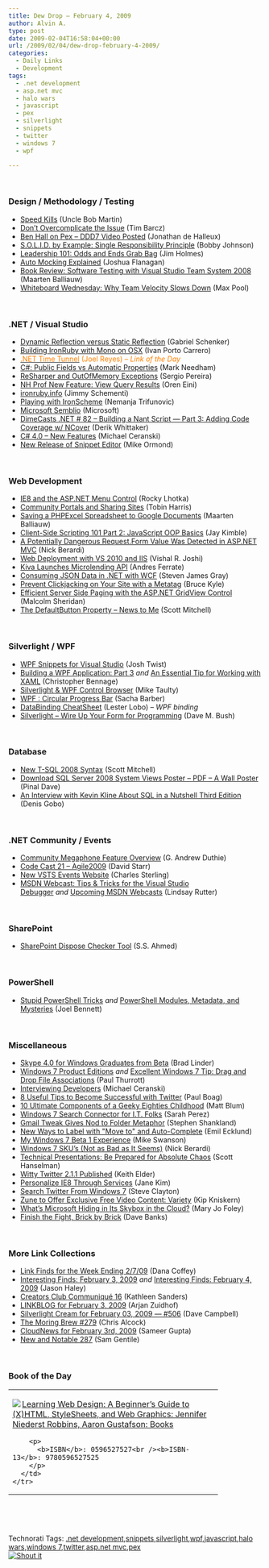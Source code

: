 ```yaml
---
title: Dew Drop – February 4, 2009
author: Alvin A.
type: post
date: 2009-02-04T16:58:04+00:00
url: /2009/02/04/dew-drop-february-4-2009/
categories:
  - Daily Links
  - Development
tags:
  - .net development
  - asp.net mvc
  - halo wars
  - javascript
  - pex
  - silverlight
  - snippets
  - twitter
  - windows 7
  - wpf

---
```

&#160;

### Design / Methodology / Testing

  * <a href="http://blog.objectmentor.com/articles/2009/02/03/speed-kills" target="_blank">Speed Kills</a> (Uncle Bob Martin)
  * <a href="http://devlicio.us/blogs/tim_barcz/archive/2009/02/03/don-t-overcomplicate-the-issue.aspx" target="_blank">Don&#8217;t Overcomplicate the Issue</a> (Tim Barcz)
  * <a href="http://blog.dotnetwiki.org/2009/02/03/BenHallOnPexDDD7VideoPosted.aspx" target="_blank">Ben Hall on Pex &#8211; DDD7 Video Posted</a> (Jonathan de Halleux)
  * <a href="http://www.iamnotmyself.com/2009/02/03/SOLIDByExampleSingleResponsibilityPrincipal.aspx" target="_blank">S.O.L.I.D. by Example: Single Responsibility Principle</a> (Bobby Johnson)
  * <a href="http://frazzleddad.blogspot.com/2009/02/leadership-101-odds-and-ends-grab-bag.html" target="_blank">Leadership 101: Odds and Ends Grab Bag</a> (Jim Holmes)
  * <a href="http://www.lostechies.com/blogs/joshuaflanagan/archive/2009/02/03/auto-mocking-explained.aspx" target="_blank">Auto Mocking Explained</a> (Joshua Flanagan)
  * <a href="http://blog.maartenballiauw.be/post/2009/02/04/Book-review-Software-Testing-with-Visual-Studio-Team-System-2008.aspx" target="_blank">Book Review: Software Testing with Visual Studio Team System 2008</a> (Maarten Balliauw)
  * <a href="http://www.codesqueeze.com/whiteboard-wednesday-why-team-velocity-slows-down/" target="_blank">Whiteboard Wednesday: Why Team Velocity Slows Down</a> (Max Pool)

&#160;

### .NET / Visual Studio

  * <a href="http://www.lostechies.com/blogs/gabrielschenker/archive/2009/02/03/dynamic-reflection-versus-static-reflection.aspx" target="_blank">Dynamic Reflection versus Static Reflection</a> (Gabriel Schenker)
  * <a href="http://dotnet.dzone.com/news/building-ironruby-with-mono-os" target="_blank">Building IronRuby with Mono on OSX</a> (Ivan Porto Carrero)
  * <a href="http://blogs.msdn.com/publicsector/archive/2009/02/03/net-time-tunnel.aspx" target="_blank"><font color="#ff8000">.NET Time Tunnel</font></a> <font color="#ff8000">(Joel Reyes) <em>– Link of the Day</em></font>
  * <a href="http://www.markhneedham.com/blog/2009/02/04/c-public-fields-vs-automatic-properties/" target="_blank">C#: Public Fields vs Automatic Properties</a> (Mark Needham)
  * <a href="http://devlicio.us/blogs/sergio_pereira/archive/2009/02/03/resharper-an-outofmemory-exceptions.aspx" target="_blank">ReSharper and OutOfMemory Exceptions</a> (Sergio Pereira)
  * <a href="http://ayende.com/Blog/archive/2009/02/04/nh-prof-new-feature-view-query-results.aspx" target="_blank">NH Prof New Feature: View Query Results</a> (Oren Eini)
  * <a href="http://blog.jimmy.schementi.com/2009/02/ironrubyinfo.html" target="_blank">ironruby.info</a> (Jimmy Schementi)
  * <a href="http://www.codeproject.com/KB/net-languages/PlayingWithIronScheme.aspx" target="_blank">Playing with IronScheme</a> (Nemanja Trifunovic)
  * <a href="http://www.microsoft.com/learningspace/Semblio/" target="_blank">Microsoft Semblio</a> (Microsoft)
  * <a href="http://www.dimecasts.net/Casts/CastDetails/82" target="_blank">DimeCasts .NET # 82 &#8211; Building a Nant Script &#8212; Part 3: Adding Code Coverage w/ NCover</a> (Derik Whittaker)
  * <a href="http://www.codecapers.com/2009/02/c-40-new-features.html" target="_blank">C# 4.0 &#8211; New Features</a> (Michael Ceranski)
  * <a href="http://blogs.msdn.com/mikeormond/archive/2009/02/04/new-release-of-snippet-editor.aspx" target="_blank">New Release of Snippet Editor</a> (Mike Ormond)

&#160;

### Web Development

  * <a href="http://www.lhotka.net/weblog/IE8AndTheASPNETMenuControl.aspx" target="_blank">IE8 and the ASP.NET Menu Control</a> (Rocky Lhotka)
  * <a href="http://www.tobinharris.com/2009/2/2/community-portals-and-sharing-sites" target="_blank">Community Portals and Sharing Sites</a> (Tobin Harris)
  * <a href="http://blog.maartenballiauw.be/post/2009/02/03/Saving-a-PHPExcel-spreadsheet-to-Google-Documents.aspx" target="_blank">Saving a PHPExcel Spreadsheet to Google Documents</a> (Maarten Balliauw)
  * <a href="http://theruntime.com/blogs/jaykimble/archive/2009/02/03/client-side-scripting-101-part-2-javascript-oop-basics.aspx" target="_blank">Client-Side Scripting 101 Part 2: JavaScript OOP Basics</a> (Jay Kimble)
  * <a href="http://www.coderjournal.com/2009/02/potentially-dangerous-requestform-detected-aspnet-mvc/" target="_blank">A Potentially Dangerous Request.Form Value Was Detected in ASP.NET MVC</a> (Nick Berardi)
  * <a href="http://blogs.msdn.com/webdevtools/archive/2009/02/04/web-deployment-with-vs-2010-and-iis.aspx" target="_blank">Web Deployment with VS 2010 and IIS</a> (Vishal R. Joshi)
  * <a href="http://blog.programmableweb.com/2009/02/04/kiva-launches-microlending-api/" target="_blank">Kiva Launches Microlending API</a> (Andres Ferrate)
  * <a href="http://www.codeproject.com/KB/WCF/consuming-json-wcf.aspx" target="_blank">Consuming JSON Data in .NET with WCF</a> (Steven James Gray)
  * <a href="http://blogs.msdn.com/usisvde/archive/2009/02/04/prevent-clickjacking-on-your-site-with-a-metatag.aspx" target="_blank">Prevent Clickjacking on Your Site with a Metatag</a> (Bruce Kyle)
  * <a href="http://www.dotnetcurry.com/ShowArticle.aspx?ID=267&AspxAutoDetectCookieSupport=1" target="_blank">Efficient Server Side Paging with the ASP.NET GridView Control</a> (Malcolm Sheridan)
  * <a href="http://scottonwriting.net/sowblog/posts/13698.aspx" target="_blank">The DefaultButton Property &#8211; News to Me</a> (Scott Mitchell)

&#160;

### Silverlight / WPF

  * <a href="http://www.thejoyofcode.com/WPF_Snippets_for_Visual_Studio.aspx" target="_blank">WPF Snippets for Visual Studio</a> (Josh Twist)
  * <a href="http://dotnet.dzone.com/news/building-wpf-application-part" target="_blank">Building a WPF Application: Part 3</a>&#160;_and_&#160;<a href="http://devlicio.us/blogs/christopher_bennage/archive/2009/02/04/an-essential-tip-for-working-with-xaml.aspx" target="_blank">An Essential Tip for Working with XAML</a> (Christopher Bennage)
  * <a href="http://mtaulty.com/CommunityServer/blogs/mike_taultys_blog/archive/2009/02/03/silverlight-wpf-control-browser.aspx" target="_blank">Silverlight & WPF Control Browser</a> (Mike Taulty)
  * <a href="http://sachabarber.net/?p=429" target="_blank">WPF : Circular Progress Bar</a> (Sacha Barber)
  * <a href="http://blogs.msdn.com/llobo/archive/2009/02/03/databinding-cheatsheet.aspx" target="_blank">DataBinding CheatSheet</a> (Lester Lobo) _– WPF binding_
  * <a href="http://blog.dmbcllc.com/2009/02/04/silverlight-wire-up-your-form-for-programming/" target="_blank">Silverlight &#8211; Wire Up Your Form for Programming</a> (Dave M. Bush)

&#160;

### Database

  * <a href="http://scottonwriting.net/sowblog/posts/13696.aspx" target="_blank">New T-SQL 2008 Syntax</a> (Scott Mitchell)
  * <a href="http://blog.sqlauthority.com/2009/02/03/sqlauthority-news-download-sql-server-2008-system-views-poster-pdf-a-wall-poster/" target="_blank">Download SQL Server 2008 System Views Poster &#8211; PDF &#8211; A Wall Poster</a> (Pinal Dave)
  * <a href="http://blogs.lessthandot.com/index.php/DataMgmt/DBProgramming/an-interview-with-kevin-kline-about-sql-" target="_blank">An Interview with Kevin Kline About SQL in a Nutshell Third Edition</a> (Denis Gobo)

&#160;

### .NET Community / Events

  * <a href="http://blogs.msdn.com/gduthie/archive/2009/02/03/community-megaphone-feature-overview.aspx" target="_blank">Community Megaphone Feature Overview</a> (G. Andrew Duthie)
  * <a href="http://www.pluralsight.com/community/blogs/starr/archive/2009/02/03/code-cast-21-agile2009.aspx" target="_blank">Code Cast 21 – Agile2009</a> (David Starr)
  * <a href="http://blogs.msdn.com/charles_sterling/archive/2009/02/03/new-vsts-events-website.aspx" target="_blank">New VSTS Events Website</a> (Charles Sterling)
  * <a href="http://blogs.msdn.com/lindsay/archive/2009/02/03/msdn-webcast-tips-tricks-for-the-visual-studio-debugger.aspx" target="_blank">MSDN Webcast: Tips & Tricks for the Visual Studio Debugger</a>&#160;_and_&#160;<a href="http://blogs.msdn.com/lindsay/archive/2009/02/03/upcoming-msdn-webcasts.aspx" target="_blank">Upcoming MSDN Webcasts</a> (Lindsay Rutter)

&#160;

### SharePoint

  * <a href="http://www.sharepointblogs.com/ssa/archive/2009/02/03/sharepoint-dispose-checker-tool.aspx" target="_blank">SharePoint Dispose Checker Tool</a> (S.S. Ahmed)

&#160;

### PowerShell

  * <a href="http://huddledmasses.org/stupid-powershell-tricks/" target="_blank">Stupid PowerShell Tricks</a>&#160;_and_&#160;<a href="http://huddledmasses.org/powershell-modules-metadata-and-mysteries/" target="_blank">PowerShell Modules, Metadata, and Mysteries</a> (Joel Bennett)

&#160;

### Miscellaneous

  * <a href="http://www.downloadsquad.com/2009/02/03/skype-4-0-for-windows-graduates-from-beta/" target="_blank">Skype 4.0 for Windows Graduates from Beta</a> (Brad Linder)
  * <a href="http://www.winsupersite.com/win7/win7_skus.asp" target="_blank">Windows 7 Product Editions</a>&#160;_and_&#160;<a href="http://community.winsupersite.com/blogs/paul/archive/2009/02/03/excellent-windows-7-tip-drag-and-drop-file-associations.aspx" target="_blank">Excellent Windows 7 Tip: Drag and Drop File Associations</a> (Paul Thurrott)
  * <a href="http://www.codecapers.com/2009/02/interviewing-net-developers.html" target="_blank">Interviewing Developers</a> (Michael Ceranski)
  * <a href="http://www.smashingmagazine.com/2009/02/03/8-useful-tips-to-become-successul-with-twitter/" target="_blank">8 Useful Tips to Become Successful with Twitter</a> (Paul Boag)
  * <a href="http://blog.wired.com/geekdad/2009/02/10-geeky-toys-f.html" target="_blank">10 Ultimate Components of a Geeky Eighties Childhood</a> (Matt Blum)
  * <a href="http://on10.net/blogs/sarahintampa/Windows-7-Search-Connector-for-IT-Folks/" target="_blank">Windows 7 Search Connector for I.T. Folks</a> (Sarah Perez)
  * <a href="http://news.cnet.com/8301-17939_109-10155688-2.html?part=rss&tag=feed&subj=Webware" target="_blank">Gmail Tweak Gives Nod to Folder Metaphor</a> (Stephen Shankland)
  * <a href="http://gmailblog.blogspot.com/2009/02/new-ways-to-label-with-move-to-and-auto.html" target="_blank">New Ways to Label with "Move to" and Auto-Complete</a> (Emil Ecklund)
  * <a href="http://blogs.msdn.com/mswanson/archive/2009/02/03/my-windows-7-beta-1-experience.aspx" target="_blank">My Windows 7 Beta 1 Experience</a> (Mike Swanson)
  * <a href="http://www.coderjournal.com/2009/02/windows-7-skus/" target="_blank">Windows 7 SKU&#8217;s (Not as Bad as It Seems)</a> (Nick Berardi)
  * <a href="http://www.hanselman.com/blog/TechnicalPresentationsBePreparedForAbsoluteChaos.aspx" target="_blank">Technical Presentations: Be Prepared for Absolute Chaos</a> (Scott Hanselman)
  * <a href="http://keithelder.net/blog/archive/2009/02/04/witty-twitter-2.1.1-published.aspx" target="_blank">Witty Twitter 2.1.1 Published</a> (Keith Elder)
  * <a href="http://blogs.msdn.com/ie/archive/2009/02/03/personalize-ie8-through-services.aspx" target="_blank">Personalize IE8 Through Services</a> (Jane Kim)
  * <a href="http://blogs.msdn.com/stevecla01/archive/2009/02/03/search-twitter-from-windows-7.aspx" target="_blank">Search Twitter From Windows 7</a> (Steve Clayton)
  * <a href="http://www.liveside.net/main/archive/2009/02/03/zune-to-offer-exclusive-free-video-content-variety.aspx" target="_blank">Zune to Offer Exclusive Free Video Content: Variety</a> (Kip Kniskern)
  * <a href="http://blogs.zdnet.com/microsoft/?p=1884" target="_blank">What&#8217;s Microsoft Hiding in Its Skybox in the Cloud?</a> (Mary Jo Foley)
  * <a href="http://blog.wired.com/geekdad/2009/02/finish-the-figh.html" target="_blank">Finish the Fight, Brick by Brick</a> (Dave Banks)

&#160;

### More Link Collections

  * <a href="http://crazeegeekchick.com/cool-finds/link-finds-for-the-week-ending-2-7-09/" target="_blank">Link Finds for the Week Ending 2/7/09</a> (Dana Coffey)
  * <a href="http://jasonhaley.com/blog/archive/2009/02/03/142838.aspx" target="_blank">Interesting Finds: February 3, 2009</a>&#160;_and_&#160;<a href="http://jasonhaley.com/blog/archive/2009/02/04/142839.aspx" target="_blank">Interesting Finds: February 4, 2009</a> (Jason Haley)
  * <a href="http://blogs.msdn.com/xna/archive/2009/02/03/creators-club-communiqu-16.aspx" target="_blank">Creators Club Communiqué 16</a> (Kathleen Sanders)
  * <a href="http://www.arjansworld.com/2009/02/03/linkblog-for-february-3-2009/" target="_blank">LINKBLOG for February 3, 2009</a> (Arjan Zuidhof)
  * <a href="http://geekswithblogs.net/WynApseTechnicalMusings/archive/2009/02/03/129182.aspx" target="_blank">Silverlight Cream for February 03, 2009 &#8212; #506</a> (Dave Campbell)
  * <a href="http://blog.cwa.me.uk/2009/02/04/the-morning-brew-279/" target="_blank">The Moring Brew #279</a> (Chris Alcock)
  * <a href="http://www.cloudave.com/link/cloudnews-for-february-3rd-2009" target="_blank">CloudNews for February 3rd, 2009</a> (Sameer Gupta)
  * <a href="http://samgentile.com/Web/new-and-notable/new-and-notable-287/" target="_blank">New and Notable 287</a> (Sam Gentile)

&#160;

### Book of the Day

<div style="padding-bottom: 0px; margin: 0px; padding-left: 0px; padding-right: 0px; display: inline; float: none; padding-top: 0px" id="scid:7dc1bd33-94bd-46fd-a20b-0131235bcd47:30da5edf-bc85-444c-81e2-f02566ddb353" class="wlWriterSmartContent">
  <table cellspacing="0" cellpadding="2" width="400" border="0" unselectable="on">
    <tr>
      <td valign="top" width="400">
        <p>
          <a title="Learning Web Design: A Beginner's Guide to (X)HTML, StyleSheets, and Web Graphics: Jennifer Niederst Robbins, Aaron Gustafson: Books" href="http://www.amazon.com/exec/obidos/ASIN/0596527527/alvinashcraft-20"><img data-recalc-dims="1" decoding="async" src="https://i0.wp.com/images.amazon.com/images/P/0596527527.01.MZZZZZZZ.jpg?w=660" border="0" align="left" style="float:left" />Learning Web Design: A Beginner&#8217;s Guide to (X)HTML, StyleSheets, and Web Graphics: Jennifer Niederst Robbins, Aaron Gustafson: Books</a>
        </p>
        
        <p>
          <b>ISBN</b>: 0596527527<br /><b>ISBN-13</b>: 9780596527525
        </p>
      </td>
    </tr>
  </table>
</div>

&#160;

<div style="padding-bottom: 0px; margin: 0px; padding-left: 0px; padding-right: 0px; display: inline; float: none; padding-top: 0px" id="scid:C16BAC14-9A3D-4c50-9394-FBFEF7A93539:94b5f6bc-9aab-4eaa-bf83-5e1a5b9bd37f" class="wlWriterSmartContent">
  <!--dotnetkickit-->
</div>

&#160;

<div style="padding-bottom: 0px; margin: 0px; padding-left: 0px; padding-right: 0px; display: inline; float: none; padding-top: 0px" id="scid:0767317B-992E-4b12-91E0-4F059A8CECA8:2ce534ff-b79c-46ed-994f-1b15d2218f42" class="wlWriterSmartContent">
  Technorati Tags: <a href="http://technorati.com/tags/.net+development" rel="tag">.net development</a>,<a href="http://technorati.com/tags/snippets" rel="tag">snippets</a>,<a href="http://technorati.com/tags/silverlight" rel="tag">silverlight</a>,<a href="http://technorati.com/tags/wpf" rel="tag">wpf</a>,<a href="http://technorati.com/tags/javascript" rel="tag">javascript</a>,<a href="http://technorati.com/tags/halo+wars" rel="tag">halo wars</a>,<a href="http://technorati.com/tags/windows+7" rel="tag">windows 7</a>,<a href="http://technorati.com/tags/twitter" rel="tag">twitter</a>,<a href="http://technorati.com/tags/asp.net+mvc" rel="tag">asp.net mvc</a>,<a href="http://technorati.com/tags/pex" rel="tag">pex</a>
</div>

<div class="wlWriterHeaderFooter" style="margin:0px; padding:0px 0px 0px 0px;">
  <div class="shoutIt">
    <a rev="vote-for" href="http://dotnetshoutout.com/Submit?url=http%3a%2f%2fwww.alvinashcraft.com%2f2009%2f02%2f04%2fdew-drop-february-4-2009%2f&title=Dew+Drop+-+February+4%2c+2009"><img decoding="async" alt="Shout it" src="http://dotnetshoutout.com/image.axd?url=https://morningdew-bpc6g3a0fgaxdxcu.eastus2-01.azurewebsites.net/2009/02/04/dew-drop-february-4-2009/" style="border:0px" /></a>
  </div>
</div>